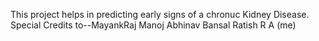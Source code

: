 This project helps in predicting early signs of a chronuc Kidney Disease.
Special Credits to--MayankRaj
                    Manoj
                    Abhinav Bansal
                    Ratish R A (me)
